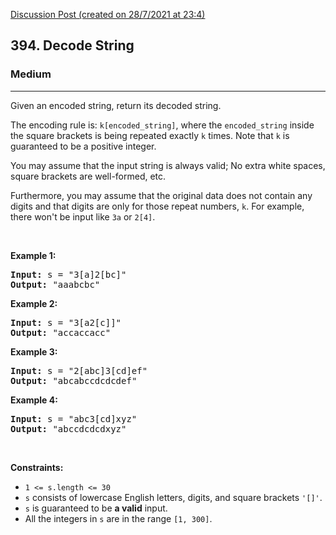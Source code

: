 [Discussion Post (created on 28/7/2021 at 23:4)](https://leetcode.com/problems/decode-string/discuss/1431861/Java-solution-with-stack)  
<h2>394. Decode String</h2><h3>Medium</h3><hr><div><p>Given an encoded string, return its decoded string.</p>

<p>The encoding rule is: <code>k[encoded_string]</code>, where the <code>encoded_string</code> inside the square brackets is being repeated exactly <code>k</code> times. Note that <code>k</code> is guaranteed to be a positive integer.</p>

<p>You may assume that the input string is always valid; No extra white spaces, square brackets are well-formed, etc.</p>

<p>Furthermore, you may assume that the original data does not contain any digits and that digits are only for those repeat numbers, <code>k</code>. For example, there won't be input like <code>3a</code> or <code>2[4]</code>.</p>

<p>&nbsp;</p>
<p><strong>Example 1:</strong></p>
<pre><strong>Input:</strong> s = "3[a]2[bc]"
<strong>Output:</strong> "aaabcbc"
</pre><p><strong>Example 2:</strong></p>
<pre><strong>Input:</strong> s = "3[a2[c]]"
<strong>Output:</strong> "accaccacc"
</pre><p><strong>Example 3:</strong></p>
<pre><strong>Input:</strong> s = "2[abc]3[cd]ef"
<strong>Output:</strong> "abcabccdcdcdef"
</pre><p><strong>Example 4:</strong></p>
<pre><strong>Input:</strong> s = "abc3[cd]xyz"
<strong>Output:</strong> "abccdcdcdxyz"
</pre>
<p>&nbsp;</p>
<p><strong>Constraints:</strong></p>

<ul>
	<li><code>1 &lt;= s.length &lt;= 30</code></li>
	<li><code>s</code> consists of lowercase English letters, digits, and square brackets <code>'[]'</code>.</li>
	<li><code>s</code> is guaranteed to be <strong>a valid</strong> input.</li>
	<li>All the integers in <code>s</code> are in the range <code>[1, 300]</code>.</li>
</ul>
</div>